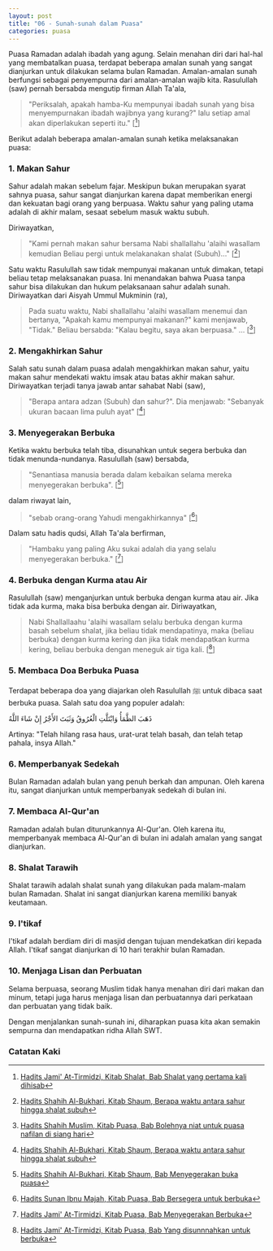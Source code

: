 ```yaml
---
layout: post
title: "06 - Sunah-sunah dalam Puasa"
categories: puasa
---
```


Puasa Ramadan adalah ibadah yang agung. Selain menahan diri dari hal-hal yang membatalkan puasa, terdapat beberapa amalan sunah yang sangat dianjurkan untuk dilakukan selama bulan Ramadan. Amalan-amalan sunah berfungsi sebagai penyempurna dari amalan-amalan wajib kita. Rasulullah (saw) pernah bersabda mengutip firman Allah Ta'ala,

> "Periksalah, apakah hamba-Ku mempunyai ibadah sunah yang bisa menyempurnakan ibadah wajibnya yang kurang?" lalu setiap amal akan diperlakukan seperti itu." [[^a2d7a461-b489-4060-9c4c-94e54abd450d]]

[^a2d7a461-b489-4060-9c4c-94e54abd450d]: [Hadits Jami' At-Tirmidzi, Kitab Shalat, Bab Shalat yang pertama kali dihisab](/referensi/a2d7a461-b489-4060-9c4c-94e54abd450d.html)

Berikut adalah beberapa amalan-amalan sunah ketika melaksanakan puasa:  

### 1. Makan Sahur

Sahur adalah makan sebelum fajar. Meskipun bukan merupakan syarat sahnya puasa, sahur sangat dianjurkan karena dapat memberikan energi dan kekuatan bagi orang yang berpuasa. Waktu sahur yang paling utama adalah di akhir malam, sesaat sebelum masuk waktu subuh.

Diriwayatkan,

> "Kami pernah makan sahur bersama Nabi shallallahu 'alaihi wasallam kemudian Beliau pergi untuk melakanakan shalat (Subuh)..." [[^367153a2-2f93-4f25-924d-4ee2e9a18e09]]

[^367153a2-2f93-4f25-924d-4ee2e9a18e09]: [Hadits Shahih Al-Bukhari, Kitab Shaum, Berapa waktu antara sahur hingga shalat subuh](/referensi/367153a2-2f93-4f25-924d-4ee2e9a18e09.html)

Satu waktu Rasulullah saw tidak mempunyai makanan untuk dimakan, tetapi beliau tetap melaksanakan puasa. Ini menandakan bahwa Puasa tanpa sahur bisa dilakukan dan hukum pelaksanaan sahur adalah sunah. Diriwayatkan dari Aisyah Ummul Mukminin (ra),

> Pada suatu waktu, Nabi shallallahu 'alaihi wasallam menemui dan bertanya, "Apakah kamu mempunyai makanan?" kami menjawab, "Tidak." Beliau bersabda: "Kalau begitu, saya akan berpuasa." ... [[^74c3ceec-cfa1-4fc6-a0c1-4f73c7fc80c5]]

[^74c3ceec-cfa1-4fc6-a0c1-4f73c7fc80c5]: [Hadits Shahih Muslim, Kitab Puasa, Bab Bolehnya niat untuk puasa nafilan di siang hari](/referensi/74c3ceec-cfa1-4fc6-a0c1-4f73c7fc80c5.html)

### 2. Mengakhirkan Sahur

Salah satu sunah dalam puasa adalah mengakhirkan makan sahur, yaitu makan sahur mendekati waktu imsak atau batas akhir makan sahur. Diriwayatkan terjadi tanya jawab antar sahabat Nabi (saw),

> "Berapa antara adzan (Subuh) dan sahur?". Dia menjawab: "Sebanyak ukuran bacaan lima puluh ayat" [[^367153a2-2f93-4f25-924d-4ee2e9a18e09]]

### 3. Menyegerakan Berbuka

Ketika waktu berbuka telah tiba, disunahkan untuk segera berbuka dan tidak menunda-nundanya. Rasulullah (saw) bersabda,

> "Senantiasa manusia berada dalam kebaikan selama mereka menyegerakan berbuka". [[^a2e17c3e-b6b5-45d3-8e80-e31f45c4f30c]] 

dalam riwayat lain, 

> "sebab orang-orang Yahudi mengakhirkannya" [[^db42c5da-8cf6-440d-8dc3-b7f2f2949371]]

[^a2e17c3e-b6b5-45d3-8e80-e31f45c4f30c]: [Hadits Shahih Al-Bukhari, Kitab Shaum, Bab Menyegerakan buka puasa](/referensi/a2e17c3e-b6b5-45d3-8e80-e31f45c4f30c.html)

[^db42c5da-8cf6-440d-8dc3-b7f2f2949371]: [Hadits Sunan Ibnu Majah, Kitab Puasa, Bab Bersegera untuk berbuka](/referensi/db42c5da-8cf6-440d-8dc3-b7f2f2949371.html)

Dalam satu hadis qudsi, Allah Ta'ala berfirman,

> "Hambaku yang paling Aku sukai adalah dia yang selalu menyegerakan berbuka." [[^d3ceb2c8-7e91-4115-a342-2bb6781fe53e]]

[^d3ceb2c8-7e91-4115-a342-2bb6781fe53e]: [Hadits Jami' At-Tirmidzi, Kitab Puasa, Bab Menyegerakan Berbuka](/referensi/d3ceb2c8-7e91-4115-a342-2bb6781fe53e.html)

### 4. Berbuka dengan Kurma atau Air

Rasulullah (saw) menganjurkan untuk berbuka dengan kurma atau air. Jika tidak ada kurma, maka bisa berbuka dengan air. Diriwayatkan,

> Nabi Shallallaahu 'alaihi wasallam selalu berbuka dengan kurma basah sebelum shalat, jika beliau tidak mendapatinya, maka (beliau berbuka) dengan kurma kering dan jika tidak mendapatkan kurma kering, beliau berbuka dengan meneguk air tiga kali. [[^ce8c2925-e6eb-4b11-b855-47b5c59ec35f]]

[^ce8c2925-e6eb-4b11-b855-47b5c59ec35f]: [Hadits Jami' At-Tirmidzi, Kitab Puasa, Bab Yang disunnnahkan untuk berbuka](/referensi/ce8c2925-e6eb-4b11-b855-47b5c59ec35f.html)

### 5. Membaca Doa Berbuka Puasa

Terdapat beberapa doa yang diajarkan oleh Rasulullah ﷺ untuk dibaca saat berbuka puasa. Salah satu doa yang populer adalah:

ذَهَبَ الظَّمَأُ وَابْتَلَّتِ الْعُرُوقُ وَثَبَتَ الأَجْرُ إِنْ شَاءَ اللَّهُ

Artinya: "Telah hilang rasa haus, urat-urat telah basah, dan telah tetap pahala, insya Allah."

### 6. Memperbanyak Sedekah

Bulan Ramadan adalah bulan yang penuh berkah dan ampunan. Oleh karena itu, sangat dianjurkan untuk memperbanyak sedekah di bulan ini.

### 7. Membaca Al-Qur'an

Ramadan adalah bulan diturunkannya Al-Qur'an. Oleh karena itu, memperbanyak membaca Al-Qur'an di bulan ini adalah amalan yang sangat dianjurkan.

### 8. Shalat Tarawih

Shalat tarawih adalah shalat sunah yang dilakukan pada malam-malam bulan Ramadan. Shalat ini sangat dianjurkan karena memiliki banyak keutamaan.

### 9. I'tikaf

I'tikaf adalah berdiam diri di masjid dengan tujuan mendekatkan diri kepada Allah. I'tikaf sangat dianjurkan di 10 hari terakhir bulan Ramadan.

### 10. Menjaga Lisan dan Perbuatan

Selama berpuasa, seorang Muslim tidak hanya menahan diri dari makan dan minum, tetapi juga harus menjaga lisan dan perbuatannya dari perkataan dan perbuatan yang tidak baik.

Dengan menjalankan sunah-sunah ini, diharapkan puasa kita akan semakin sempurna dan mendapatkan ridha Allah SWT.

### Catatan Kaki